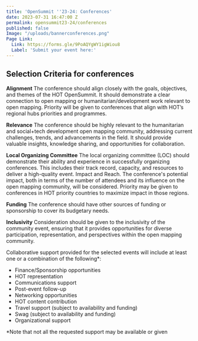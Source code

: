 ```yaml
---
title: 'OpenSummit ''23-24: Conferences'
date: 2023-07-31 16:47:00 Z
permalink: opensummit23-24/conferences
published: false
Image: "/uploads/bannerconferences.png"
Page Link:
  Link: https://forms.gle/9PoAQYgWY1igWiou8
  Label: 'Submit your event here:'
---
```


## Selection Criteria for conferences

**Alignment**
The conference should align closely with the goals, objectives, and themes of the HOT OpenSummit. It should demonstrate a clear connection to open mapping or humanitarian/development work relevant to open mapping. Priority will be given to conferences that align with HOT’s regional hubs priorities and programmes.

**Relevance**
The conference should be highly relevant to the humanitarian and social+tech development open mapping community, addressing current challenges, trends, and advancements in the field. It should provide valuable insights, knowledge sharing, and opportunities for collaboration.

**Local Organizing Committee**
The local organizing committee (LOC) should demonstrate their ability and experience in successfully organizing conferences. This includes their track record, capacity, and resources to deliver a high-quality event.
Impact and Reach. The conference's potential impact, both in terms of the number of attendees and its influence on the open mapping community, will be considered. Priority may be given to conferences in HOT priority countries to maximize impact in those regions.

**Funding**
The conference should have other sources of funding or sponsorship to cover its budgetary needs.

**Inclusivity**
Consideration should be given to the inclusivity of the community event, ensuring that it provides opportunities for diverse participation, representation, and perspectives within the open mapping community.

Collaborative support provided for the selected events will include at least one or a combination of the following*: 
* Finance/Sponsorship opportunities
* HOT representation
* Communications support
* Post-event follow-up
* Networking opportunities
* HOT content contribution
* Travel support (subject to availability and funding)
* Swag (subject to availability and funding)
* Organizational support

*Note that not all the requested support may be available or given

